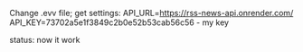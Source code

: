 Change .evv file; 
get settings: 
API_URL=https://rss-news-api.onrender.com/
API_KEY=73702a5e1f3849c2b0e52b53cab56c56 - my key

status: now it work